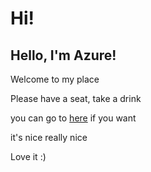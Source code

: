 # Hi!

## Hello, I'm Azure!
Welcome to my place

Please have a seat, take a drink

you can go to [here](test/wow.md) if you want

it's nice
really nice










Love it :)